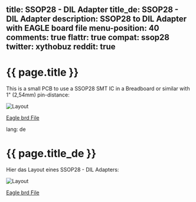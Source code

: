 title: SSOP28 - DIL Adapter
title_de: SSOP28 - DIL Adapter
description: SSOP28 to DIL Adapter with EAGLE board file
menu-position: 40
comments: true
flattr: true
compat: ssop28
twitter: xythobuz
reddit: true
---

# {{ page.title }}

This is a small PCB to use a SSOP28 SMT IC in a Breadboard or similar with 1" (2,54mm) pin-distance:

![Layout][1]

[Eagle brd File][2]

 [1]: /img/ssop28.png
 [2]: /files/ssop28.brd

lang: de

# {{ page.title_de }}

Hier das Layout eines SSOP28 - DIL Adapters:

![Layout][1]

[Eagle brd File][2]

 [1]: /img/ssop28.png
 [2]: /files/ssop28.brd